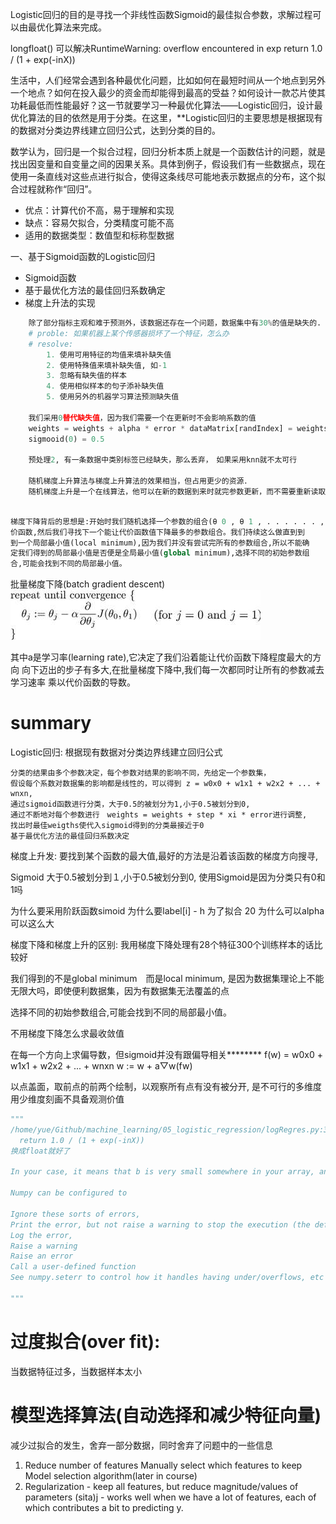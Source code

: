 Logistic回归的目的是寻找一个非线性函数Sigmoid的最佳拟合参数，求解过程可以由最优化算法来完成。

longfloat() 
可以解决RuntimeWarning: overflow encountered in exp
  return 1.0 / (1 + exp(-inX))
  
  
生活中，人们经常会遇到各种最优化问题，比如如何在最短时间从一个地点到另外一个地点？如何在投入最少的资金而却能得到最高的受益？如何设计一款芯片使其功耗最低而性能最好？这一节就要学习一种最优化算法——Logistic回归，设计最优化算法的目的依然是用于分类。在这里，**Logistic回归的主要思想是根据现有的数据对分类边界线建立回归公式，达到分类的目的。

数学认为，回归是一个拟合过程，回归分析本质上就是一个函数估计的问题，就是找出因变量和自变量之间的因果关系。具体到例子，假设我们有一些数据点，现在使用一条直线对这些点进行拟合，使得这条线尽可能地表示数据点的分布，这个拟合过程就称作“回归”。
  
- 优点：计算代价不高，易于理解和实现
- 缺点：容易欠拟合，分类精度可能不高
- 适用的数据类型：数值型和标称型数据
  
一、基于Sigmoid函数的Logistic回归

- Sigmoid函数
- 基于最优化方法的最佳回归系数确定
- 梯度上升法的实现 

```python
    除了部分指标主观和难于预测外，该数据还存在一个问题，数据集中有30%的值是缺失的.
    # proble: 如果机器上某个传感器损坏了一个特征，怎么办
    # resolve:
        1. 使用可用特征的均值来填补缺失值
        2. 使用特殊值来填补缺失值, 如-1
        3. 忽略有缺失值的样本
        4. 使用相似样本的句子添补缺失值
        5. 使用另外的机器学习算法预测缺失值

    我们采用0替代缺失值，因为我们需要一个在更新时不会影响系数的值
    weights = weights + alpha * error * dataMatrix[randIndex] = weights
    sigmooid(0) = 0.5

    预处理2, 有一条数据中类别标签已经缺失，那么丢弃，　如果采用knn就不太可行
    
    随机梯度上升算法与梯度上升算法的效果相当，但占用更少的资源．
    随机梯度上升是一个在线算法，他可以在新的数据到来时就完参数更新，而不需要重新读取整个数据集来进行批处理运算
    
```  




```python
梯度下降背后的思想是:开始时我们随机选择一个参数的组合(θ 0 , θ 1 , . . . . . . , θ n ),计算代
价函数,然后我们寻找下一个能让代价函数值下降最多的参数组合。我们持续这么做直到到
到一个局部最小值(local minimum),因为我们并没有尝试完所有的参数组合,所以不能确
定我们得到的局部最小值是否便是全局最小值(global minimum),选择不同的初始参数组
合,可能会找到不同的局部最小值。
```


批量梯度下降(batch gradient descent)
![](./EXTRAS/batch_gradient_descent.png)

其中a是学习率(learning rate),它决定了我们沿着能让代价函数下降程度最大的方向
向下迈出的步子有多大,在批量梯度下降中,我们每一次都同时让所有的参数减去学习速率
乘以代价函数的导数。

# summary
Logistic回归: 根据现有数据对分类边界线建立回归公式

    分类的结果由多个参数决定，每个参数对结果的影响不同，先给定一个参数集，
    假设每个系数对数据集的影响都是线性的，可以得到 z = w0x0 + w1x1 + w2x2 + ... + wnxn,
    通过sigmoid函数进行分类，大于0.5的被划分为1,小于0.5被划分到0,
    通过不断地对每个参数进行　weights = weights + step * xi * error进行调整,
    找出时最佳weigths使代入sigmoid得到的分类最接近于0
    基于最优化方法的最佳回归系数决定

梯度上升发: 要找到某个函数的最大值,最好的方法是沿着该函数的梯度方向搜寻,

Sigmoid 大于0.5被划分到１,小于0.5被划分到0, 使用Sigmoid是因为分类只有0和1吗

为什么要采用阶跃函数simoid
为什么要label[i] - h    为了拟合
20
为什么可以alpha 可以这么大

梯度下降和梯度上升的区别: 我用梯度下降处理有28个特征300个训练样本的话比较好

我们得到的不是global minimum　而是local minimum, 是因为数据集理论上不能无限大吗，即使便利数据集，因为有数据集无法覆盖的点

选择不同的初始参数组合,可能会找到不同的局部最小值。

不用梯度下降怎么求最收敛值

在每一个方向上求偏导数，但sigmoid并没有跟偏导相关********
f(w) = w0x0 + w1x1 + w2x2 + ... + wnxn
w := w + a▽w(fw)

以点盖面，取前点的前两个绘制，以观察所有点有没有被分开, 是不可行的多维度用少维度刻画不具备观测价值


```python
"""
/home/yue/Github/machine_learning/05_logistic_regression/logRegres.py:35: RuntimeWarning: overflow encountered in exp (遇到溢出)
  return 1.0 / (1 + exp(-inX)) 
换成float就好了

In your case, it means that b is very small somewhere in your array, and you're getting a number (a/b or exp(log(a) - log(b))) that is too large for whatever dtype (float32, float64, etc) the array you're using to store the output is.

Numpy can be configured to

Ignore these sorts of errors,
Print the error, but not raise a warning to stop the execution (the default)
Log the error,
Raise a warning
Raise an error
Call a user-defined function
See numpy.seterr to control how it handles having under/overflows, etc in floating point arrays.

"""
```






# 过度拟合(over fit):
  当数据特征过多，当数据样本太小

# 模型选择算法(自动选择和减少特征向量)
  减少过拟合的发生，舍弃一部分数据，同时舍弃了问题中的一些信息
  1. Reduce number of features
    Manually select which features to keep
    Model selection algorithm(later in course)
  2. Regularization
    - keep all features, but reduce magnitude/values of parameters (sita)j
    - works well when we have a lot of features, each of which contributes a bit to predicting y.
  
  
